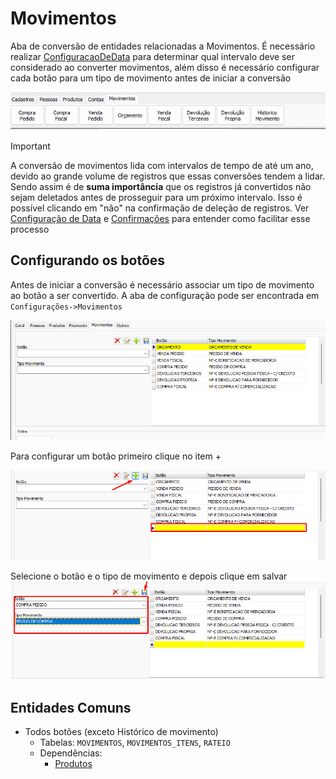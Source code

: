 # Movimentos  
Aba de conversão de entidades relacionadas a Movimentos. É necessário realizar [ConfiguracaoDeData](ConfiguracaoDeData.md) para determinar qual intervalo deve ser considerado ao converter movimentos, além disso é necessário configurar cada botão para um tipo de movimento antes de iniciar a conversão  

![AbaMovimentos.png](./Imagens/AbaMovimentos.png)  

>[!IMPORTANT]  
>A conversão de movimentos lida com intervalos de tempo de até um ano, devido ao grande volume de registros que essas conversões tendem a lidar. Sendo assim é de **suma importância** que os registros já convertidos não sejam deletados antes de prosseguir para um próximo intervalo. Isso é possível clicando em "não" na confirmação de deleção de registros. Ver [Configuração de Data](ConfiguracaoDeData.md) e [Confirmações](Confirmacoes.md) para entender como facilitar esse processo  
  
## Configurando os botões  
Antes de iniciar a conversão é necessário associar um tipo de movimento ao botão a ser convertido. A aba de configuração pode ser encontrada em `Configurações->Movimentos`  

![ConfigurarTipoMov1.png](./Imagens/ConfigurarTipoMov1.png)  

Para configurar um botão primeiro clique no item +  

![ConfigurarTipoMov2.png](./Imagens/ConfigurarTipoMov2.png)  

Selecione o botão e o tipo de movimento e depois clique em salvar  
![ConfigurarTipoMov3.png](./Imagens/ConfigurarTipoMov3.png)  

## Entidades Comuns  
- Todos botões (exceto Histórico de movimento)  
    - Tabelas: `MOVIMENTOS`, `MOVIMENTOS_ITENS`, `RATEIO`  
    - Dependências:  
        - [Produtos](./Produtos.md)